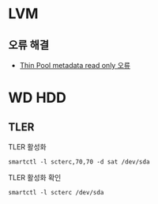 # LVM

## 오류 해결

- [Thin Pool metadata read only 오류](metadata-read-only.md)


# WD HDD

## TLER

TLER 활성화

```
smartctl -l scterc,70,70 -d sat /dev/sda
```

TLER 활성화 확인

```
smartctl -l scterc /dev/sda
```
